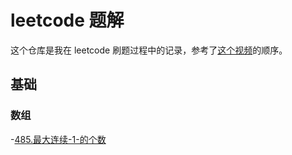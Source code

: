 # leetcode 题解

这个仓库是我在 leetcode 刷题过程中的记录，参考了[这个视频](https://www.bilibili.com/video/BV1Cp4y1a79T)的顺序。

## 基础

### 数组

-[485.最大连续-1-的个数](docs/485.md)
